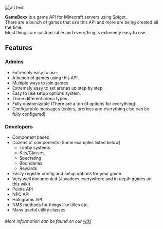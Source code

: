 ![alt text](http://gameboxx.info/_media/logo_small.png "Logo Title Text 1")  

**GameBoxx** is a game API for Minecraft servers using Spigot.  
There are a bunch of games that use this API and more are being created all the time.  
Most things are customizable and everything is extremely easy to use.

## Features
### Admins

+ Extremely easy to use.
+ A bunch of games using this API.
+ Multiple ways to join games
+ Extremely easy to set arenas up step by step
+ Easy to use setup options system.
+ Three different arena types
+ Fully customizable (There are a ton of options for everything)
+ Configurable messages (colors, prefixes and everything else can be fully configured)

### Developers

+ Component based
+ Dozens of components (Some examples listed below)
  + Lobby systems
  + Kits/Classes
  + Spectating
  + Boundaries
  + Rewards
+ Easily register config and setup options for your game.
+ Very well documented (Javadocs everywhere and in depth guides on this wiki)
+ Points API
+ NPC API
+ Holograms API
+ NMS methods for things like titles etc.
+ Many useful utility classes


###### More information can be found on our [wiki](http://gameboxx.info/start)
